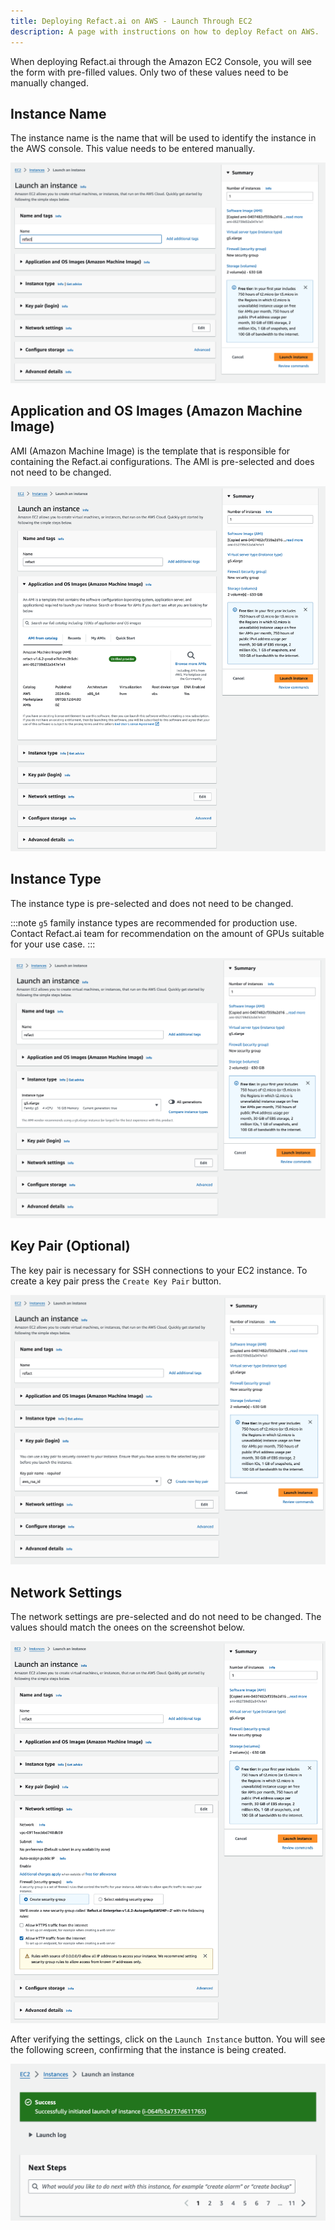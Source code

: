 ```yaml
---
title: Deploying Refact.ai on AWS - Launch Through EC2
description: A page with instructions on how to deploy Refact on AWS.
---
```


When deploying Refact.ai through the Amazon EC2 Console, you will see the form with pre-filled values. Only two of these values need to be manually changed.

## Instance Name

The instance name is the name that will be used to identify the instance in the AWS console. This value needs to be entered manually.

![Instance Name](../../../../../assets/instance_name.png)

## Application and OS Images (Amazon Machine Image)

AMI (Amazon Machine Image) is the template that is responsible for containing the Refact.ai configurations. The AMI is pre-selected and does not need to be changed.

![AMI](../../../../../assets/ami.png)

## Instance Type

The instance type is pre-selected and does not need to be changed.

:::note
`g5` family instance types are recommended for production use. Contact Refact.ai team for recommendation on the amount of GPUs suitable for your use case.
:::

![Instance Type](../../../../../assets/instance_type.png)

## Key Pair (Optional)

The key pair is necessary for SSH connections to your EC2 instance.
To create a key pair press the `Create Key Pair` button.

![Key Pair](../../../../../assets/key_pair.png)

## Network Settings

The network settings are pre-selected and do not need to be changed.
The values should match the onees on the screenshot below.

![Network Settings](../../../../../assets/network_settings.png)

After verifying the settings, click on the `Launch Instance` button.
You will see the following screen, confirming that the instance is being created.

![Launch Instance](../../../../../assets/launch_instance_success.png)